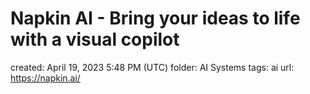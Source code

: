 # Napkin AI - Bring your ideas to life with a visual copilot

created: April 19, 2023 5:48 PM (UTC)
folder: AI Systems
tags: ai
url: https://napkin.ai/